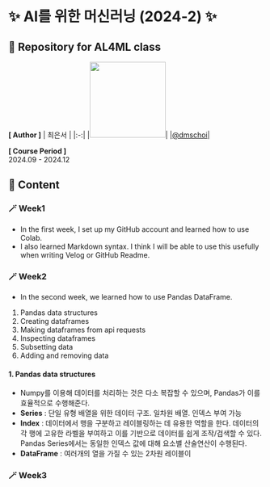 # :sparkles: AI를 위한 머신러닝 (2024-2) :sparkles:

## :paperclip: Repository for AL4ML class
   
**[ Author ]**
| 최은서 |
|:-:|
|<img src="https://avatars.githubusercontent.com/u/127280706?v=4" width="150" height="150"/>|
|[@dmschoi](https://github.com/dmschoi)|

**[ Course Period ]**    
2024.09 - 2024.12   
   
## :page_facing_up: Content
### :magic_wand: Week1
- In the first week, I set up my GitHub account and learned how to use Colab.
- I also learned Markdown syntax. I think I will be able to use this usefully when writing Velog or GitHub Readme.
### :magic_wand: Week2
- In the second week, we learned how to use Pandas DataFrame.
1. Pandas data structures
2. Creating dataframes
3. Making dataframes from api requests
4. Inspecting dataframes
5. Subsetting data
6. Adding and removing data    
    
#### 1. Pandas data structures
- Numpy를 이용해 데이터를 처리하는 것은 다소 복잡할 수 있으며, Pandas가 이를 효율적으로 수행해준다.
- **Series** : 단일 유형 배열을 위한 데이터 구조. 일차원 배열. 인덱스 부여 가능
- **Index** : 데이터에서 행을 구분하고 레이블링하는 데 유용한 역할을 한다. 데이터의 각 행에 고유한 라벨을 부여하고 이를 기반으로 데이터를 쉽게 조작/검색할 수 있다. Pandas Series에서는 동일한 인덱스 값에 대해 요소별 산술연산이 수행된다.
- **DataFrame** : 여러개의 열을 가질 수 있는 2차원 레이블이
















### :magic_wand: Week3
